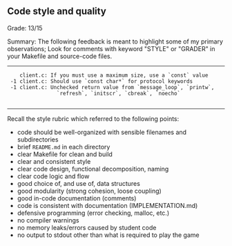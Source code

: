 ## Code style and quality

Grade: 13/15

Summary:  The following feedback is meant to highlight some of my primary observations; Look for comments with keyword "STYLE" or "GRADER" in your Makefile and source-code files.

---

```
    client.c: If you must use a maximum size, use a `const` value
 -1 client.c: Should use `const char*` for protocol keywords
 -1 client.c: Unchecked return value from `message_loop`, `printw`,
                `refresh`, `initscr`, `cbreak`, `noecho`
  
```

--- 

Recall the style rubric which referred to the following points:

* code should be well-organized with sensible filenames and subdirectories
* brief `README.md` in each directory
* clear Makefile for clean and build
* clear and consistent style
* clear code design, functional decomposition, naming
* clear code logic and flow
* good choice of, and use of, data structures
* good modularity (strong cohesion, loose coupling)
* good in-code documentation (comments)
* code is consistent with documentation (IMPLEMENTATION.md)
* defensive programming (error checking, malloc, etc.)
* no compiler warnings
* no memory leaks/errors caused by student code
* no output to stdout other than what is required to play the game

